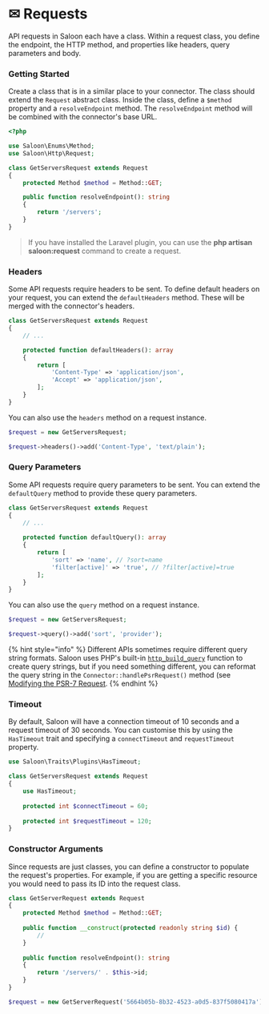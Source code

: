 # ✉ Requests

API requests in Saloon each have a class. Within a request class, you define the endpoint, the HTTP method, and properties like headers, query parameters and body.

### Getting Started

Create a class that is in a similar place to your connector. The class should extend the `Request` abstract class. Inside the class, define a `$method` property and a `resolveEndpoint` method. The `resolveEndpoint` method will be combined with the connector's base URL.

```php
<?php

use Saloon\Enums\Method;
use Saloon\Http\Request;

class GetServersRequest extends Request
{
    protected Method $method = Method::GET;

    public function resolveEndpoint(): string
    {
        return '/servers';
    }
}
```

> If you have installed the Laravel plugin, you can use the **php artisan saloon:request** command to  create a request.&#x20;

### Headers

Some API requests require headers to be sent. To define default headers on your request, you can extend the `defaultHeaders` method. These will be merged with the connector's headers.

```php
class GetServersRequest extends Request
{
    // ...

    protected function defaultHeaders(): array
    {
        return [
            'Content-Type' => 'application/json',
            'Accept' => 'application/json',
        ];
    }
}
```

You can also use the `headers` method on a request instance.

```php
$request = new GetServersRequest;

$request->headers()->add('Content-Type', 'text/plain');
```

### Query Parameters

Some API requests require query parameters to be sent. You can extend the `defaultQuery` method to provide these query parameters.

```php
class GetServersRequest extends Request
{
    // ...
    
    protected function defaultQuery(): array
    {
        return [
            'sort' => 'name', // ?sort=name
            'filter[active]' => 'true', // ?filter[active]=true
        ];
    }
}
```

You can also use the `query` method on a request instance.

```php
$request = new GetServersRequest;

$request->query()->add('sort', 'provider');
```

{% hint style="info" %}
Different APIs sometimes require different query string formats. Saloon uses PHP's built-in [`http_build_query`](https://www.php.net/manual/en/function.http-build-query.php) function to create query strings, but if you need something different, you can reformat the query string in the `Connector::handlePsrRequest()` method (see [Modifying the PSR-7 Request](../digging-deeper/psr-support.md#modifying-the-psr-7-request).
{% endhint %}

### Timeout

By default, Saloon will have a connection timeout of 10 seconds and a request timeout of 30 seconds. You can customise this by using the `HasTimeout` trait and specifying a `connectTimeout` and `requestTimeout` property.

```php
use Saloon\Traits\Plugins\HasTimeout;

class GetServersRequest extends Request
{
    use HasTimeout;
    
    protected int $connectTimeout = 60;
    
    protected int $requestTimeout = 120;
}
```

### Constructor Arguments

Since requests are just classes, you can define a constructor to populate the request's properties. For example, if you are getting a specific resource you would need to pass its ID into the request class.

```php
class GetServerRequest extends Request
{
    protected Method $method = Method::GET;
    
    public function __construct(protected readonly string $id) {
        //
    }
    
    public function resolveEndpoint(): string
    {
        return '/servers/' . $this->id;
    }
}
```

```php
$request = new GetServerRequest('5664b05b-8b32-4523-a0d5-837f5080417a');
```

